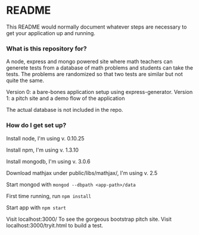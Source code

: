 # README #

This README would normally document whatever steps are necessary to get your application up and running.

### What is this repository for? ###

A node, express and mongo powered site where math teachers can generete tests from a database of math problems and students can take the tests. The problems are randomized so that two tests are similar but not quite the same. 

Version 0: a bare-bones application setup using express-generator.
Version 1: a pitch site and a demo flow of the application

The actual database is not included in the repo.

### How do I get set up? ###

Install node, I'm using v. 0.10.25

Install npm, I'm using v. 1.3.10

Install mongodb, I'm using v. 3.0.6

Download mathjax under public/libs/mathjax/, I'm using v. 2.5

Start mongod with `mongod --dbpath <app-path>/data`

First time running, run `npm install`

Start app with `npm start`

Visit localhost:3000/ To see the gorgeous bootstrap pitch site. 
Visit localhost:3000/tryit.html to build a test.